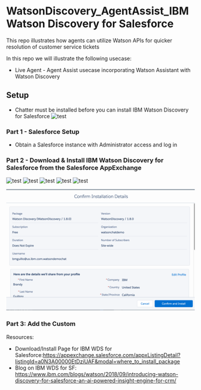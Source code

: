# WatsonDiscovery_AgentAssist_IBM Watson Discovery for Salesforce
This repo illustrates how agents can utilize Watson APIs for quicker resolution of customer service tickets

In this repo we will illustrate the following usecase:

- Live Agent - Agent Assist usecase incorporating Watson Assistant with Watson Discovery

## Setup
- Chatter must be installed before you can install IBM Watson Discovery for Salesforce
![test](hhttps://github.com/bmguillo/SalesForceServiceCloud_AgentAssist_IBMWatsonDiscoveryforSalesforce/blob/master/img/installchatter.png)

### Part 1 - Salesforce Setup 

- Obtain a Salesforce instance with Administrator access and log in

### Part 2 - Download & Install IBM Watson Discovery for Salesforce from the Salesforce AppExchange
![test](hhttps://github.com/bmguillo/SalesForceServiceCloud_AgentAssist_IBMWatsonDiscoveryforSalesforce/blob/master/img/installpage.png)
![test](hhttps://github.com/bmguillo/SalesForceServiceCloud_AgentAssist_IBMWatsonDiscoveryforSalesforce/blob/master/img/installchatter.png)
![test](hhttps://github.com/bmguillo/SalesForceServiceCloud_AgentAssist_IBMWatsonDiscoveryforSalesforce/blob/master/img/installprompt.png)
![test](hhttps://github.com/bmguillo/SalesForceServiceCloud_AgentAssist_IBMWatsonDiscoveryforSalesforce/blob/master/img/installconfirm.png)
![test](hhttps://github.com/bmguillo/SalesForceServiceCloud_AgentAssist_IBMWatsonDiscoveryforSalesforce/blob/master/img/installWDSforSF.png)

![test](https://github.com/bmguillo/SalesForceServiceCloud_AgentAssist_IBMWatsonDiscoveryforSalesforce/blob/master/img/Installconfirm.png)






### Part 3: Add the Custom 



Resources:
- Download/Install Page for IBM WDS for Salesforce:https://appexchange.salesforce.com/appxListingDetail?listingId=a0N3A00000EtDziUAF&modal=where_to_install_package
- Blog on IBM WDS for SF: https://www.ibm.com/blogs/watson/2018/09/introducing-watson-discovery-for-salesforce-an-ai-powered-insight-engine-for-crm/


